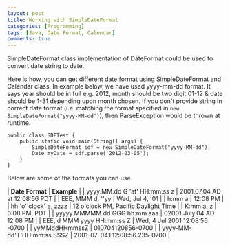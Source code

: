 ```yaml
---
layout: post
title: Working with SimpleDateFormat
categories: [Programming]
tags: [Java, Date Format, Calendar]
comments: true
---
```


SimpleDateFormat class implementation of DateFormat could be used to convert date string to date.

Here is how, you can get different date format using SimpleDateFormat and Calendar class. In example below, we have used yyyy-mm-dd format. It says year should be in full e.g. 2012, month should be two digit 01-12 & date should be 1-31 depending upon month chosen.
If you don't provide string in correct date format (i.e. matching the format specified in `new SimpleDateFormat("yyyy-MM-dd")`), then ParseException would be thrown at runtime.

	public class SDFTest {
		public static void main(String[] args) {
			SimpleDateFormat sdf = new SimpleDateFormat("yyyy-MM-dd");
			Date myDate = sdf.parse('2012-03-05');
		}
	}   
    
Below are some of the formats you can use.  

| __Date Format__ 					| __Example__							|
| yyyy.MM.dd G 'at' HH:mm:ss z 		| 2001.07.04 AD at 12:08:56 PDT 		|
| EEE, MMM d, ''yy 					| Wed, Jul 4, '01						|
| h:mm a							| 12:08 PM								|
| hh 'o''clock' a, zzzz				| 12 o'clock PM, Pacific Daylight Time	|
| K:mm a, z							| 0:08 PM, PDT							|
| yyyyy.MMMMM.dd GGG hh:mm aaa		| 02001.July.04 AD 12:08 PM				|
| EEE, d MMM yyyy HH:mm:ss Z		| Wed, 4 Jul 2001 12:08:56 -0700		|
| yyMMddHHmmssZ						| 010704120856-0700	 	 				|
| yyyy-MM-dd'T'HH:mm:ss.SSSZ		| 2001-07-04T12:08:56.235-0700			|
